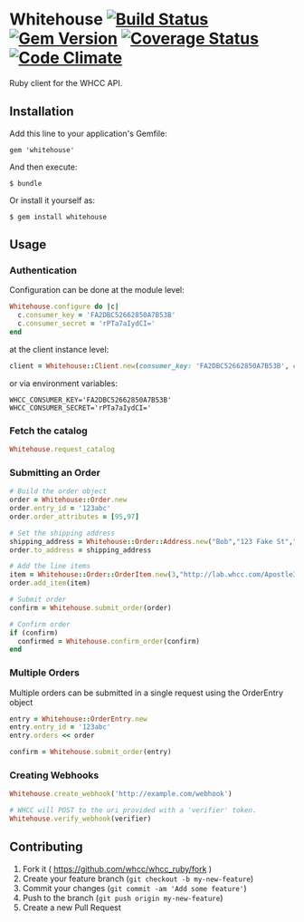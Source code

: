 # Whitehouse [![Build Status](https://travis-ci.org/whcc/whcc_ruby.svg?branch=master)](https://travis-ci.org/whcc/whcc_ruby) [![Gem Version](https://badge.fury.io/rb/whitehouse.svg)](http://badge.fury.io/rb/whitehouse) [![Coverage Status](https://coveralls.io/repos/whcc/whcc_ruby/badge.png)](https://coveralls.io/r/whcc/whcc_ruby) [![Code Climate](https://codeclimate.com/github/whcc/whcc_ruby/badges/gpa.svg)](https://codeclimate.com/github/whcc/whcc_ruby)

Ruby client for the WHCC API.

## Installation

Add this line to your application's Gemfile:

    gem 'whitehouse'

And then execute:

    $ bundle

Or install it yourself as:

    $ gem install whitehouse

## Usage

### Authentication
Configuration can be done at the module level:

```ruby
Whitehouse.configure do |c|
  c.consumer_key = 'FA2DBC52662850A7B53B'
  c.consumer_secret = 'rPTa7aIydCI='
end
```

at the client instance level:

```ruby
client = Whitehouse::Client.new(consumer_key: 'FA2DBC52662850A7B53B', consumer_secret: 'rPTa7aIydCI=')
```

or via environment variables:

```
WHCC_CONSUMER_KEY='FA2DBC52662850A7B53B'
WHCC_CONSUMER_SECRET='rPTa7aIydCI='
```

### Fetch the catalog
```ruby
Whitehouse.request_catalog
```

### Submitting an Order
```ruby
# Build the order object
order = Whitehouse::Order.new
order.entry_id = '123abc'
order.order_attributes = [95,97]

# Set the shipping address
shipping_address = Whitehouse::Order::Address.new("Bob","123 Fake St","","Somewhere","MN","55121")
order.to_address = shipping_address

# Add the line items
item = Whitehouse::Order::OrderItem.new(3,"http://lab.whcc.com/ApostleIslandMarina.jpg","60ee3ed946def317eae764516b727f50", [5,1])
order.add_item(item)

# Submit order
confirm = Whitehouse.submit_order(order)

# Confirm order
if (confirm)
  confirmed = Whitehouse.confirm_order(confirm)
end
```

### Multiple Orders
Multiple orders can be submitted in a single request using the OrderEntry object
```ruby
entry = Whitehouse::OrderEntry.new
entry.entry_id = '123abc'
entry.orders << order

confirm = Whitehouse.submit_order(entry)
```

### Creating Webhooks
```ruby
Whitehouse.create_webhook('http://example.com/webhook')

# WHCC will POST to the uri provided with a 'verifier' token.
Whitehouse.verify_webhook(verifier)
```

## Contributing

1. Fork it ( https://github.com/whcc/whcc_ruby/fork )
2. Create your feature branch (`git checkout -b my-new-feature`)
3. Commit your changes (`git commit -am 'Add some feature'`)
4. Push to the branch (`git push origin my-new-feature`)
5. Create a new Pull Request

